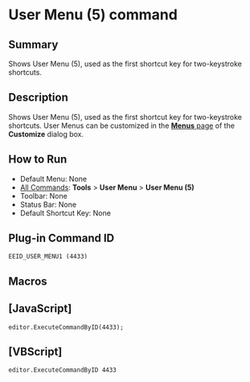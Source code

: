 # User Menu (5) command

## Summary

Shows User Menu (5), used as the first shortcut key for two-keystroke
shortcuts.

## Description

Shows User Menu (5), used as the first shortcut key for two-keystroke
shortcuts. User Menus can be customized in the [**Menus** page](../../dlg/customize/menus/index) of the **Customize** dialog box.

## How to Run

- Default Menu: None
- [All Commands](all_commands): **Tools** >
**User Menu** \> **User Menu (5)**
- Toolbar: None
- Status Bar: None
- Default Shortcut Key: None

## Plug-in Command ID

```
EEID_USER_MENU1 (4433)```

## Macros

## \[JavaScript\]

```
editor.ExecuteCommandByID(4433);
```

## \[VBScript\]

```
editor.ExecuteCommandByID 4433
```
